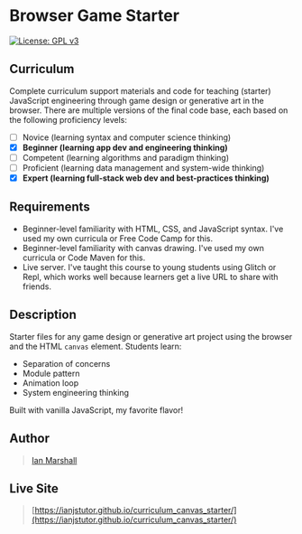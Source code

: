 # Browser Game Starter

[![License: GPL v3](https://img.shields.io/badge/License-GPLv3-blue.svg)](https://www.gnu.org/licenses/gpl-3.0)

## Curriculum

Complete curriculum support materials and code for teaching (starter) JavaScript engineering through game design or generative art in the browser. There are multiple versions of the final code base, each based on the following proficiency levels:
- [ ] Novice (learning syntax and computer science thinking)
- [x] **Beginner (learning app dev and engineering thinking)**
- [ ] Competent (learning algorithms and paradigm thinking)
- [ ] Proficient (learning data management and system-wide thinking)
- [x] **Expert (learning full-stack web dev and best-practices thinking)**

## Requirements

* Beginner-level familiarity with HTML, CSS, and JavaScript syntax. I've used my own curricula or Free Code Camp for this.
* Beginner-level familiarity with canvas drawing. I've used my own curricula or Code Maven for this.
* Live server. I've taught this course to young students using Glitch or Repl, which works well because learners get a live URL to share with friends.

## Description

Starter files for any game design or generative art project using the browser and the HTML <code>canvas</code> element. Students learn:
* Separation of concerns
* Module pattern
* Animation loop
* System engineering thinking

Built with vanilla JavaScript, my favorite flavor!

## Author

> [Ian Marshall](https://ianjstutor.github.io/ian-marshall/)

## Live Site

> [https://ianjstutor.github.io/curriculum_canvas_starter/](https://ianjstutor.github.io/curriculum_canvas_starter/)